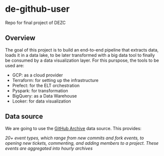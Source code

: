 # de-github-user
Repo for final project of DEZC

## Overview
The goal of this project is to build an end-to-end pipeline that extracts data, loads it in a data lake, to be later transformed with a big data tool to finally be consumed by a data visualization layer. For this purspose, the tools to be used are:
- GCP: as a cloud provider
- Terraform: for setting up the infrastructure
- Prefect: for the ELT orchestration
- Pyspark: for transformation
- BigQuery: as a Data Warehouse
- Looker: for data visualization

## Data source
We are going to use the [GitHub Archive](https://www.gharchive.org/) data source. This provides:

*20+ event types, which range from new commits and fork events, to opening new tickets, commenting, and adding members to a project. These events are aggregated into hourly archives*


